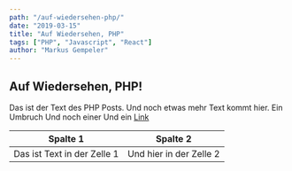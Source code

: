```yaml
---
path: "/auf-wiedersehen-php/"
date: "2019-03-15"
title: "Auf Wiedersehen, PHP"
tags: ["PHP", "Javascript", "React"]
author: "Markus Gempeler"
---
```

## Auf Wiedersehen, PHP!
Das ist der Text des PHP Posts. Und noch etwas mehr Text kommt hier.
Ein Umbruch
Und noch einer
Und ein [Link](https://www.google.com)

|Spalte 1| Spalte 2 |
|--|--|
| Das ist Text in der Zelle 1 | Und hier in der Zelle 2 |
<!--stackedit_data:
eyJoaXN0b3J5IjpbODI3MjQ1NzgxLC0xNjA4NDY5OTMxXX0=
-->